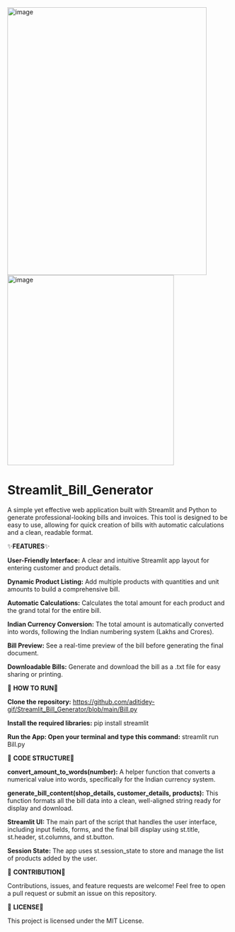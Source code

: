 <img width="450" height="604" alt="image" src="https://github.com/user-attachments/assets/880b762c-2533-4c2f-89d3-6fc1e233ad8e" />
<img width="376" height="429" alt="image" src="https://github.com/user-attachments/assets/3221ab26-06a1-4f14-9563-d3c795940d1d" />



# Streamlit_Bill_Generator

A simple yet effective web application built with Streamlit and Python to generate professional-looking bills and invoices. This tool is designed to be easy to use, allowing for quick creation of bills with automatic calculations and a clean, readable format.

✨**FEATURES**✨

**User-Friendly Interface:** A clear and intuitive Streamlit app layout for entering customer and product details.

**Dynamic Product Listing:** Add multiple products with quantities and unit amounts to build a comprehensive bill.

**Automatic Calculations:** Calculates the total amount for each product and the grand total for the entire bill.

**Indian Currency Conversion:** The total amount is automatically converted into words, following the Indian numbering system (Lakhs and Crores).

**Bill Preview:** See a real-time preview of the bill before generating the final document.

**Downloadable Bills:** Generate and download the bill as a .txt file for easy sharing or printing.



🚀 **HOW TO RUN**🚀

**Clone the repository:**
https://github.com/aditidey-gif/Streamlit_Bill_Generator/blob/main/Bill.py

**Install the required libraries:**
pip install streamlit

**Run the App: Open your terminal and type this command:**
streamlit run Bill.py



📖 **CODE STRUCTURE**📖

**convert_amount_to_words(number):** A helper function that converts a numerical value into words, specifically for the Indian currency system.

**generate_bill_content(shop_details, customer_details, products):** This function formats all the bill data into a clean, well-aligned string ready for display and download.

**Streamlit UI:** The main part of the script that handles the user interface, including input fields, forms, and the final bill display using st.title, st.header, st.columns, and st.button.

**Session State:** The app uses st.session_state to store and manage the list of products added by the user.



🤝 **CONTRIBUTION**🤝

Contributions, issues, and feature requests are welcome! Feel free to open a pull request or submit an issue on this repository.



📜 **LICENSE**📜

This project is licensed under the MIT License.
